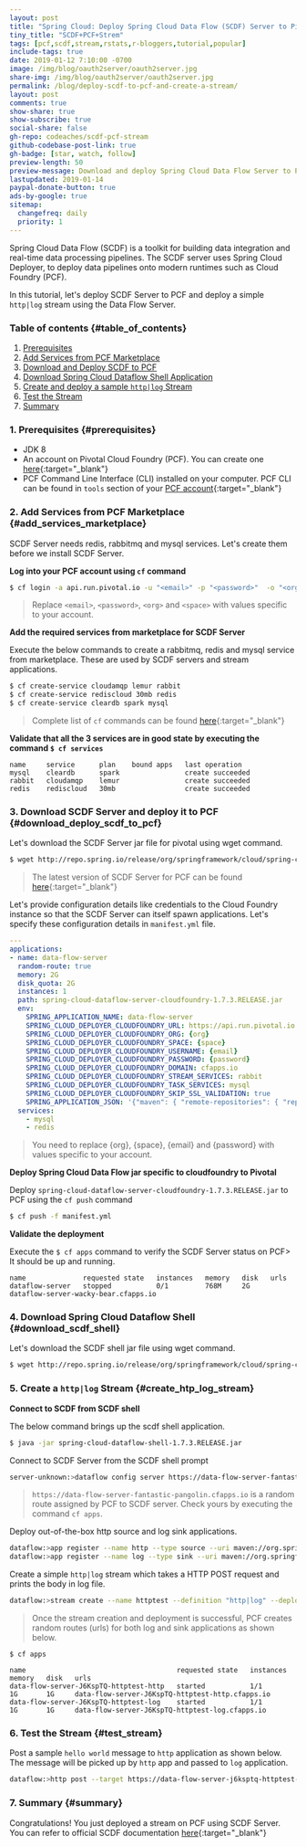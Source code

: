 ```yaml
---
layout: post
title: "Spring Cloud: Deploy Spring Cloud Data Flow (SCDF) Server to Pivotal Cloud Foundry (PCF) and Create A Stream"
tiny_title: "SCDF+PCF+Strem"
tags: [pcf,scdf,stream,rstats,r-bloggers,tutorial,popular]
include-tags: true
date: 2019-01-12 7:10:00 -0700
image: /img/blog/oauth2server/oauth2server.jpg
share-img: /img/blog/oauth2server/oauth2server.jpg
permalink: /blog/deploy-scdf-to-pcf-and-create-a-stream/
layout: post
comments: true
show-share: true
show-subscribe: true
social-share: false
gh-repo: codeaches/scdf-pcf-stream
github-codebase-post-link: true
gh-badge: [star, watch, follow]
preview-length: 50
preview-message: Download and deploy Spring Cloud Data Flow Server to Pivotal Cloud Foundry (PCF) and create a simple http|log Stream
lastupdated: 2019-01-14
paypal-donate-button: true
ads-by-google: true
sitemap:
  changefreq: daily
  priority: 1
---
```


Spring Cloud Data Flow (SCDF) is a toolkit for building data integration and real-time data processing pipelines. The SCDF server uses Spring Cloud Deployer, to deploy data pipelines onto modern runtimes such as Cloud Foundry (PCF).

In this tutorial, let's deploy SCDF Server to PCF and deploy a simple ``http|log`` stream using the Data Flow Server.

### Table of contents {#table_of_contents}

1. [Prerequisites](#prerequisites)
2. [Add Services from PCF Marketplace](#add_services_marketplace)
3. [Download and Deploy SCDF to PCF](#download_deploy_scdf_to_pcf)
4. [Download Spring Cloud Dataflow Shell Application](#download_scdf_shell)
5. [Create and deploy a sample `http|log` Stream](#create_htp_log_stream)
6. [Test the Stream](#test_stream)
7. [Summary](#summary)

### 1. Prerequisites {#prerequisites}

 - JDK 8
 - An account on Pivotal Cloud Foundry (PCF). You can create one [here](https://console.run.pivotal.io/){:target="_blank"}
 - PCF Command Line Interface (CLI) installed on your computer. PCF CLI can be found in `tools` section of your [PCF account](https://console.run.pivotal.io/tools){:target="_blank"}

### 2. Add Services from PCF Marketplace {#add_services_marketplace}

SCDF Server needs redis, rabbitmq and mysql services. Let's create them before we install SCDF Server.

**Log into your PCF account using `cf` command**

```sh
$ cf login -a api.run.pivotal.io -u "<email>" -p "<password>"  -o "<org>" -s "<space>"
```
>Replace `<email>`, `<password>`, `<org>` and `<space>` with values specific to your account.

**Add the required services from marketplace for SCDF Server**

Execute the below commands to create a rabbitmq, redis and mysql service from marketplace. These are used by SCDF servers and stream applications.

```sh
$ cf create-service cloudamqp lemur rabbit
$ cf create-service rediscloud 30mb redis
$ cf create-service cleardb spark mysql
```
>Complete list of `cf` commands can be found [here](http://cli.cloudfoundry.org/en-US/cf/){:target="_blank"}

**Validate that all the 3 services are in good state by executing the command `$ cf services`**

```log
name     service      plan    bound apps   last operation
mysql    cleardb      spark                create succeeded
rabbit   cloudamqp    lemur                create succeeded
redis    rediscloud   30mb                 create succeeded
```
### 3. Download SCDF Server and deploy it to PCF {#download_deploy_scdf_to_pcf}

Let's download the SCDF Server jar file for pivotal using wget command.

```sh
$ wget http://repo.spring.io/release/org/springframework/cloud/spring-cloud-dataflow-server-cloudfoundry/1.7.3.RELEASE/spring-cloud-dataflow-server-cloudfoundry-1.7.3.RELEASE.jar
```
>The latest version of SCDF Server for PCF can be found [here](http://repo.spring.io/release/org/springframework/cloud/spring-cloud-dataflow-server-cloudfoundry/){:target="_blank"}

Let's provide configuration details like credentials to the Cloud Foundry instance so that the SCDF Server can itself spawn applications. Let's specify these configuration details in `manifest.yml` file.

```yml
---
applications:
- name: data-flow-server
  random-route: true
  memory: 2G
  disk_quota: 2G
  instances: 1
  path: spring-cloud-dataflow-server-cloudfoundry-1.7.3.RELEASE.jar
  env:
    SPRING_APPLICATION_NAME: data-flow-server
    SPRING_CLOUD_DEPLOYER_CLOUDFOUNDRY_URL: https://api.run.pivotal.io
    SPRING_CLOUD_DEPLOYER_CLOUDFOUNDRY_ORG: {org}
    SPRING_CLOUD_DEPLOYER_CLOUDFOUNDRY_SPACE: {space}
    SPRING_CLOUD_DEPLOYER_CLOUDFOUNDRY_USERNAME: {email}
    SPRING_CLOUD_DEPLOYER_CLOUDFOUNDRY_PASSWORD: {password}
    SPRING_CLOUD_DEPLOYER_CLOUDFOUNDRY_DOMAIN: cfapps.io
    SPRING_CLOUD_DEPLOYER_CLOUDFOUNDRY_STREAM_SERVICES: rabbit
    SPRING_CLOUD_DEPLOYER_CLOUDFOUNDRY_TASK_SERVICES: mysql
    SPRING_CLOUD_DEPLOYER_CLOUDFOUNDRY_SKIP_SSL_VALIDATION: true
    SPRING_APPLICATION_JSON: '{"maven": { "remote-repositories": { "repo1": { "url": "https://repo.spring.io/libs-release"} } } }'
  services:
    - mysql
    - redis
```

>You need to replace {org}, {space}, {email} and {password} with values specific to your account.

**Deploy Spring Cloud Data Flow jar specific to cloudfoundry to Pivotal**

Deploy `spring-cloud-dataflow-server-cloudfoundry-1.7.3.RELEASE.jar` to PCF using the `cf push` command

```sh
$ cf push -f manifest.yml
```

**Validate the deployment**

Execute the `$ cf apps` command to verify the SCDF Server status on PCF> It should be up and running.

```log
name              requested state   instances   memory   disk   urls
dataflow-server   stopped           0/1         768M     2G     dataflow-server-wacky-bear.cfapps.io
```
### 4. Download Spring Cloud Dataflow Shell {#download_scdf_shell}

Let's download the SCDF shell jar file using wget command.

```sh
$ wget http://repo.spring.io/release/org/springframework/cloud/spring-cloud-dataflow-shell/1.7.3.RELEASE/spring-cloud-dataflow-shell-1.7.3.RELEASE.jar
```

### 5. Create a `http|log` Stream {#create_htp_log_stream}

**Connect to SCDF from SCDF shell**

The below command brings up the scdf shell application.

```sh
$ java -jar spring-cloud-dataflow-shell-1.7.3.RELEASE.jar
```

Connect to SCDF Server from the SCDF shell prompt

```sh
server-unknown:>dataflow config server https://data-flow-server-fantastic-pangolin.cfapps.io
```

>`https://data-flow-server-fantastic-pangolin.cfapps.io` is a random route assigned by PCF to SCDF server. Check yours by executing the command `cf apps`.


Deploy out-of-the-box http source and log sink applications.

```sh
dataflow:>app register --name http --type source --uri maven://org.springframework.cloud.stream.app:http-source-rabbit:2.0.3.RELEASE
dataflow:>app register --name log --type sink --uri maven://org.springframework.cloud.stream.app:log-sink-rabbit:2.0.2.RELEASE
```

Create a simple ``http|log`` stream which takes a HTTP POST request and prints the body in log file.

```sh
dataflow:>stream create --name httptest --definition "http|log" --deploy
```
>Once the stream creation and deployment is successful, PCF creates random routes (urls) for both log and sink applications as shown below.

`$ cf apps`
```logs
name                                     requested state   instances   memory   disk   urls
data-flow-server-J6KspTQ-httptest-http   started           1/1         1G       1G     data-flow-server-J6KspTQ-httptest-http.cfapps.io
data-flow-server-J6KspTQ-httptest-log    started           1/1         1G       1G     data-flow-server-J6KspTQ-httptest-log.cfapps.io
```

### 6. Test the Stream {#test_stream}

Post a sample `hello world` message to `http` application as shown below. The message will be picked up by `http` app and passed to `log` application. 

```sh
dataflow:>http post --target https://data-flow-server-j6ksptq-httptest-http.cfapps.io --data "hello world"
```

### 7. Summary {#summary}

Congratulations! You just deployed a stream on PCF using SCDF Server. You can refer to official SCDF documentation [here](https://docs.spring.io/spring-cloud-dataflow-server-cloudfoundry/docs/current/reference/htmlsingle/){:target="_blank"}
